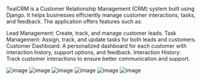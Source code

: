 TealCRM is a Customer Relationship Management (CRM) system built using Django. It helps businesses efficiently manage customer interactions, tasks, and feedback. The application offers features such as:

Lead Management: Create, track, and manage customer leads.
Task Management: Assign, track, and update tasks for both leads and customers.
Customer Dashboard: A personalized dashboard for each customer with interaction history, support options, and feedback.
Interaction History: Track customer interactions to ensure better communication and support.

![image](https://github.com/user-attachments/assets/9e2164c6-e08a-4ace-be33-8be760fb581e)
![image](https://github.com/user-attachments/assets/8c276876-4344-4ff3-bb75-6f885c90d8f9)
![image](https://github.com/user-attachments/assets/01c89f39-401f-4e9b-bb22-2c06cb94eafd)
![image](https://github.com/user-attachments/assets/54f21637-6742-4c02-9d8b-fda8535550f8)
![image](https://github.com/user-attachments/assets/af2c2b1a-882c-4b13-8f3f-cde4ac5e98c4)
![image](https://github.com/user-attachments/assets/fd2ccde6-a6f4-4863-8ac0-319b6d7611f4)











